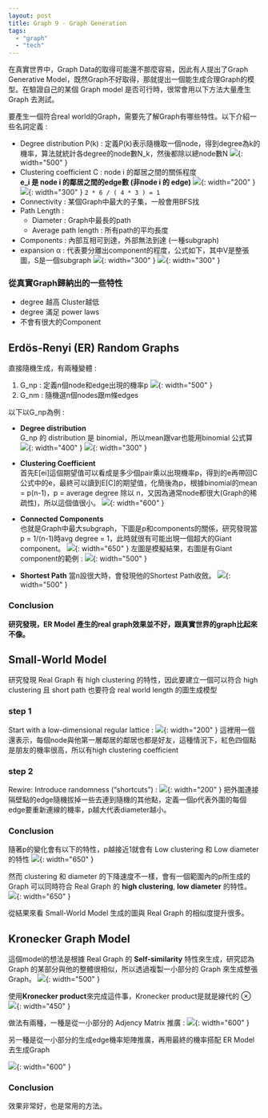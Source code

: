 ```yaml
---
layout: post
title: Graph 9 - Graph Generation
tags: 
  - "graph" 
  - "tech"
---
```


在真實世界中，Graph Data的取得可能還不那麼容易，因此有人提出了Graph Generative Model，既然Graph不好取得，那就提出一個能生成合理Graph的模型。在驗證自己的某個 Graph model 是否可行時，很常會用以下方法大量產生 Graph 去測試。

要產生一個符合real world的Graph，需要先了解Graph有哪些特性。以下介紹一些名詞定義 : 
- Degree distribution P(k) : 定義P(k)表示隨機取一個node，得到degree為k的機率，算法就統計各degree的node數N_k，然後都除以總node數N
![](https://i.imgur.com/q25bLCT.png){: width="500" }
- Clustering coefficient C : node i 的鄰居之間的關係程度  
**e_i 是 node i 的鄰居之間的edge數 (非node i 的 edge)**
![](https://i.imgur.com/weLJBPS.png){: width="200" }
![](https://i.imgur.com/cuate5a.png){: width="300" }
`2 * 6 / ( 4 * 3 ) = 1`
- Connectivity : 某個Graph中最大的子集，一般會用BFS找
- Path Length : 
	- Diameter : Graph中最長的path
	- Average path length : 所有path的平均長度
- Components : 內部互相可到達，外部無法到達 (一種subgraph)
- expansion α : 代表要分離出component的程度，公式如下，其中V是整張圖，S是一個subgraph
![](https://i.imgur.com/8Vkgtjh.png){: width="300" }
![](https://i.imgur.com/5wBOBtr.png){: width="300" }

### 從真實Graph歸納出的一些特性 
- degree 越高 Cluster越低
- degree 滿足 power laws
- 不會有很大的Component

## Erdös-Renyi (ER) Random Graphs
直接隨機生成，有兩種變體 : 
1. G_np : 定義n個node和edge出現的機率p
![](https://i.imgur.com/S6aIKqo.png){: width="500" }
2. G_nm : 隨機選n個nodes跟m條edges

以下以G_np為例 :  
- **Degree distribution**   
G_np 的 distribution 是 binomial，所以mean跟var也能用binomial 公式算
![](https://i.imgur.com/sREQIEQ.png){: width="400" }
![](https://i.imgur.com/hVMo502.png){: width="300" }

- **Clustering Coefficient**  
首先E[ei]這個期望值可以看成是多少個pair乘以出現機率p，得到的e再帶回C公式中的e，最終可以讀到E[C]的期望值，化簡後為p，根據binomial的mean = p(n-1)，p = average degree 除以 n，又因為通常node都很大(Graph的稀疏性)，所以這個值很小。
![](https://i.imgur.com/YAyWPlI.png){: width="600" }

- **Connected Components**   
也就是Graph中最大subgraph，下圖是p和components的關係，研究發現當p = 1/(n-1)時avg degree = 1，此時就很有可能出現一個超大的Giant component。
![](https://i.imgur.com/0NI6Sjt.png){: width="650" }
左圖是模擬結果，右圖是有Giant component的範例 :
![](https://i.imgur.com/jNSndJf.png){: width="500" }

- **Shortest Path**
當n設很大時，會發現他的Shortest Path收斂。
![](https://i.imgur.com/pFs2yIp.png){: width="500" }

### Conclusion
**研究發現，ER Model 產生的real graph效果並不好，跟真實世界的graph比起來不像。**

## Small-World Model
研究發現 Real Graph 有 high clustering 的特性，因此要建立一個可以符合 high clustering 且 short path 也要符合 real world length 的圖生成模型

### step 1
Start with a low-dimensional regular lattice : 
![](https://i.imgur.com/AUMMdxn.png){: width="200" }
這裡用一個還表示，每個node與他第一層鄰居的鄰居也都是好友，這種情況下，紅色四個點是朋友的機率很高，所以有high clustering coefficient

### step 2
Rewire: Introduce randomness (“shortcuts”) : 
![](https://i.imgur.com/2rQGCTJ.png){: width="200" }
把外圍連接隔壁點的edge隨機拔掉一些去連到隨機的其他點，定義一個p代表外圍的每個edge要重新連線的機率，p越大代表diameter越小。

### Conclusion 
隨著p的變化會有以下的特性，p越接近1就會有 Low clustering 和 Low diameter 的特性
![](https://i.imgur.com/djcB1SO.png){: width="650" }

然而 clustering 和 diameter 的下降速度不一樣，會有一個範圍內的p所生成的 Graph 可以同時符合 Real Graph 的 **high clustering**, **low diameter** 的特性。
![](https://i.imgur.com/BRC11PA.png){: width="650" }

從結果來看 Small-World Model 生成的圖與 Real Graph 的相似度提升很多。

## Kronecker Graph Model
這個model的想法是根據 Real Graph 的 **Self-similarity** 特性來生成，研究認為 Graph 的某部分與他的整體很相似，所以透過複製一小部分的 Graph 來生成整張 Graph。
![](https://i.imgur.com/a84VZJ1.png){: width="500" }

使用**Kronecker product**來完成這件事，Kronecker product是就是線代的 ⊗
![](https://i.imgur.com/TOCpVLO.png){: width="450" }

做法有兩種，一種是從一小部分的 Adjency Matrix 推廣 : 
![](https://i.imgur.com/Ujd8ff5.png){: width="600" }

另一種是從一小部分的生成edge機率矩陣推廣，再用最終的機率搭配 ER Model 去生成Graph

![](https://i.imgur.com/UKWnMcT.png){: width="600" }

### Conclusion 
效果非常好，也是常用的方法。